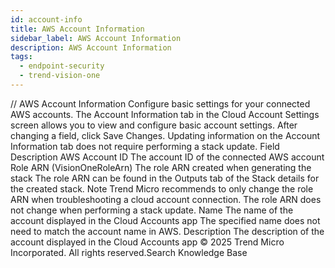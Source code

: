 ```yaml
---
id: account-info
title: AWS Account Information
sidebar_label: AWS Account Information
description: AWS Account Information
tags:
  - endpoint-security
  - trend-vision-one
---
```


/*<![CDATA[*/ $('#title').html($('meta[name=map-description]').attr('content')); /*]]>*/ AWS Account Information Configure basic settings for your connected AWS accounts. The Account Information tab in the Cloud Account Settings screen allows you to view and configure basic account settings. After changing a field, click Save Changes. Updating information on the Account Information tab does not require performing a stack update. Field Description AWS Account ID The account ID of the connected AWS account Role ARN (VisionOneRoleArn) The role ARN created when generating the stack The role ARN can be found in the Outputs tab of the Stack details for the created stack. Note Trend Micro recommends to only change the role ARN when troubleshooting a cloud account connection. The role ARN does not change when performing a stack update. Name The name of the account displayed in the Cloud Accounts app The specified name does not need to match the account name in AWS. Description The description of the account displayed in the Cloud Accounts app © 2025 Trend Micro Incorporated. All rights reserved.Search Knowledge Base